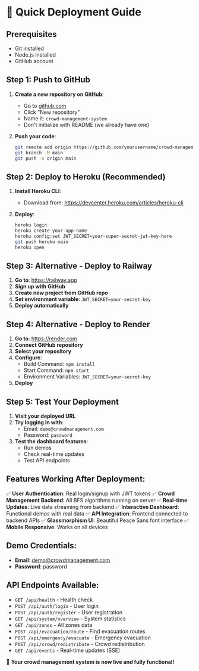 # 🚀 Quick Deployment Guide

## Prerequisites
- Git installed
- Node.js installed
- GitHub account

## Step 1: Push to GitHub

1. **Create a new repository on GitHub**:
   - Go to [github.com](https://github.com)
   - Click "New repository"
   - Name it: `crowd-management-system`
   - Don't initialize with README (we already have one)

2. **Push your code**:
   ```bash
   git remote add origin https://github.com/yourusername/crowd-management-system.git
   git branch -M main
   git push -u origin main
   ```

## Step 2: Deploy to Heroku (Recommended)

1. **Install Heroku CLI**:
   - Download from: https://devcenter.heroku.com/articles/heroku-cli

2. **Deploy**:
   ```bash
   heroku login
   heroku create your-app-name
   heroku config:set JWT_SECRET=your-super-secret-jwt-key-here
   git push heroku main
   heroku open
   ```

## Step 3: Alternative - Deploy to Railway

1. **Go to**: https://railway.app
2. **Sign up with GitHub**
3. **Create new project from GitHub repo**
4. **Set environment variable**: `JWT_SECRET=your-secret-key`
5. **Deploy automatically**

## Step 4: Alternative - Deploy to Render

1. **Go to**: https://render.com
2. **Connect GitHub repository**
3. **Select your repository**
4. **Configure**:
   - Build Command: `npm install`
   - Start Command: `npm start`
   - Environment Variables: `JWT_SECRET=your-secret-key`
5. **Deploy**

## Step 5: Test Your Deployment

1. **Visit your deployed URL**
2. **Try logging in with**:
   - Email: `demo@crowdmanagement.com`
   - Password: `password`
3. **Test the dashboard features**:
   - Run demos
   - Check real-time updates
   - Test API endpoints

## Features Working After Deployment:

✅ **User Authentication**: Real login/signup with JWT tokens
✅ **Crowd Management Backend**: All BFS algorithms running on server
✅ **Real-time Updates**: Live data streaming from backend
✅ **Interactive Dashboard**: Functional demos with real data
✅ **API Integration**: Frontend connected to backend APIs
✅ **Glassmorphism UI**: Beautiful Peace Sans font interface
✅ **Mobile Responsive**: Works on all devices

## Demo Credentials:
- **Email**: demo@crowdmanagement.com
- **Password**: password

## API Endpoints Available:
- `GET /api/health` - Health check
- `POST /api/auth/login` - User login
- `POST /api/auth/register` - User registration
- `GET /api/system/overview` - System statistics
- `GET /api/zones` - All zones data
- `POST /api/evacuation/route` - Find evacuation routes
- `POST /api/emergency/evacuate` - Emergency evacuation
- `POST /api/crowd/redistribute` - Crowd redistribution
- `GET /api/events` - Real-time updates (SSE)

🎉 **Your crowd management system is now live and fully functional!**
